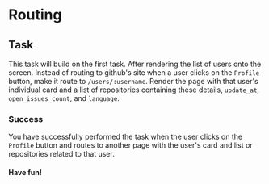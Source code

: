 # Routing

## Task
This task will build on the first task. After rendering the list of users onto the screen.
Instead of routing to github's site when a user clicks on the `Profile` button, 
make it route to `/users/:username`. Render the page with that user's individual card and a 
list of repositories containing these details, `update_at`, `open_issues_count`, and `language`.

### Success
You have successfully performed the task when the user clicks on the `Profile` button and routes
to another page with the user's card and list or repositories related to that user.


#### Have fun!
